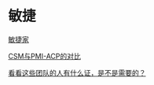 # 敏捷

[敏捷家](https://www.agileplus.co/agile/)

[CSM与PMI-ACP的对比](https://blog.csdn.net/seagal890/article/details/115272071)

[看看这些团队的人有什么证，是不是需要的？](https://www.agileplus.co/team/)
